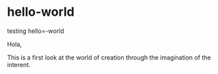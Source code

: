 # hello-world
testing hello=-world

Hola, 

This is a first look at the world of creation through the imagination of the interent. 
